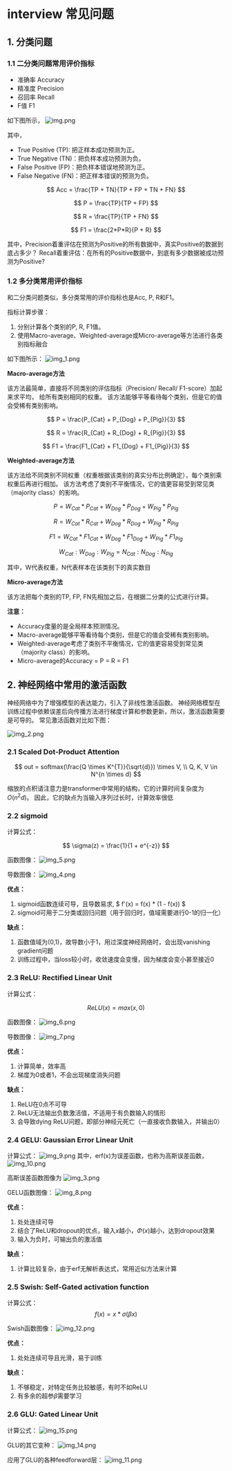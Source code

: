 # interview 常见问题

## 1. 分类问题

### 1.1 二分类问题常用评价指标

+ 准确率 Accuracy
+ 精准度 Precision
+ 召回率 Recall
+ F值   F1

如下图所示，
![img.png](img.png)

其中，

+ True Positive (TP): 把正样本成功预测为正。
+ True Negative (TN)：把负样本成功预测为负。
+ False Positive (FP)：把负样本错误地预测为正。
+ False Negative (FN)：把正样本错误的预测为负。

$$
Acc = \frac{TP + TN}{TP + FP + TN + FN}
$$

$$
P   = \frac{TP}{TP + FP}
$$

$$
R   = \frac{TP}{TP + FN}
$$

$$
F1  = \frac{2*P*R}{P + R}
$$

其中，Precision着重评估在预测为Positive的所有数据中，真实Positive的数据到底占多少？
Recall着重评估：在所有的Positive数据中，到底有多少数据被成功预测为Positive?

### 1.2 多分类常用评价指标

和二分类问题类似，多分类常用的评价指标也是Acc, P, R和F1。

指标计算步骤：

1. 分别计算各个类别的P, R, F1值。
2. 使用Macro-average、Weighted-average或Micro-average等方法进行各类别指标融合

如下图所示：
![img_1.png](img_1.png)

**Macro-average方法**

该方法最简单，直接将不同类别的评估指标（Precision/ Recall/ F1-score）加起来求平均， 给所有类别相同的权重。
该方法能够平等看待每个类别，但是它的值会受稀有类别影响。

$$
P = \frac{P_{Cat} + P_{Dog} + P_{Pig}}{3}
$$

$$
R = \frac{R_{Cat} + R_{Dog} + R_{Pig}}{3}
$$

$$
F1 = \frac{F1_{Cat} + F1_{Dog} + F1_{Pig}}{3}
$$

**Weighted-average方法**

该方法给不同类别不同权重（权重根据该类别的真实分布比例确定），每个类别乘权重后再进行相加。
该方法考虑了类别不平衡情况，它的值更容易受到常见类（majority class）的影响。

$$
P = W_{Cat}*P_{Cat} + W_{Dog}*P_{Dog} + W_{Pig}*P_{Pig}
$$

$$
R = W_{Cat}*R_{Cat} + W_{Dog}*R_{Dog} + W_{Pig}*R_{Pig}
$$

$$
F1 = W_{Cat}*F1_{Cat} + W_{Dog}*F1_{Dog} + W_{Pig}*F1_{Pig}
$$

$$
W_{Cat}:W_{Dog}:W_{Pig} = N_{Cat}:N_{Dog}:N_{Pig}
$$

其中，W代表权重，N代表样本在该类别下的真实数目

**Micro-average方法**

该方法把每个类别的TP, FP, FN先相加之后，在根据二分类的公式进行计算。

**注意：**

+ Accuracy度量的是全局样本预测情况。
+ Macro-average能够平等看待每个类别，但是它的值会受稀有类别影响。
+ Weighted-average考虑了类别不平衡情况，它的值更容易受到常见类（majority class）的影响。
+ Micro-average的Accuracy = P = R = F1

## 2. 神经网络中常用的激活函数

神经网络中为了增强模型的表达能力，引入了非线性激活函数。
神经网络模型在训练过程中依赖误差后向传播方法进行梯度计算和参数更新，所以，激活函数需要是可导的。
常见激活函数对比如下图：

![img_2.png](img_2.png)

### 2.1 Scaled Dot-Product Attention

$$
out = softmax(\frac{Q \times K^{T}}{\sqrt{d}}) \times V, \\ 
Q, K, V \in N^{n \times d}
$$

缩放的点积请注意力是transformer中常用的结构，它的计算时间复杂度为$O(n^2d)$。
因此，它的缺点为当输入序列过长时，计算效率很低

### 2.2 sigmoid

计算公式：

$$
\sigma(z) = \frac{1}{1 + e^{-z}}
$$

函数图像：
![img_5.png](img_5.png)

导数图像：
![img_4.png](img_4.png)

**优点：**

1. sigmoid函数连续可导，且导数易求, $ f'(x) = f(x) * (1 - f(x)) $
2. sigmoid可用于二分类或回归问题（用于回归时，值域需要进行0-1的归一化）

**缺点：**

1. 函数值域为(0,1)，故导数小于1，用过深度神经网络时，会出现vanishing gradient问题
2. 训练过程中，当loss较小时，收敛速度会变慢，因为梯度会变小甚至接近0

### 2.3 ReLU: Rectified Linear Unit

计算公式：

$$
ReLU(x) = max(x, 0)
$$

函数图像：
![img_6.png](img_6.png)

导数图像：
![img_7.png](img_7.png)

**优点：**

1. 计算简单，效率高
2. 梯度为0或者1，不会出现梯度消失问题

**缺点：**

1. ReLU在0点不可导
2. ReLU无法输出负数激活值，不适用于有负数输入的情形
3. 会导致dying ReLU问题，即部分神经元死亡（一直接收负数输入，并输出0）

### 2.4 GELU: Gaussian Error Linear Unit

计算公式：
![img_9.png](img_9.png)
其中，erf(x)为误差函数，也称为高斯误差函数，
![img_10.png](img_10.png)

高斯误差函数图像为
![img_3.png](img_3.png)

GELU函数图像：
![img_8.png](img_8.png)

**优点：**
1. 处处连续可导
2. 结合了ReLU和dropout的优点，输入$x$越小，$\Phi(x)$越小，达到dropout效果
3. 输入为负时，可输出负的激活值

**缺点：**
1. 计算比较复杂，由于erf无解析表达式，常用近似方法来计算


### 2.5 Swish: Self-Gated activation function

计算公式：
$$ f(x) = x*\sigma(\beta x) $$

Swish函数图像：
![img_12.png](img_12.png)

**优点：**
1. 处处连续可导且光滑，易于训练

**缺点：**
1. 不够稳定，对特定任务比较敏感，有时不如ReLU
2. 有多余的超参$\beta$需要学习


### 2.6 GLU: Gated Linear Unit
计算公式：
![img_15.png](img_15.png)

GLU的其它变种：
![img_14.png](img_14.png)

应用了GLU的各种feedforward层：
![img_11.png](img_11.png)

